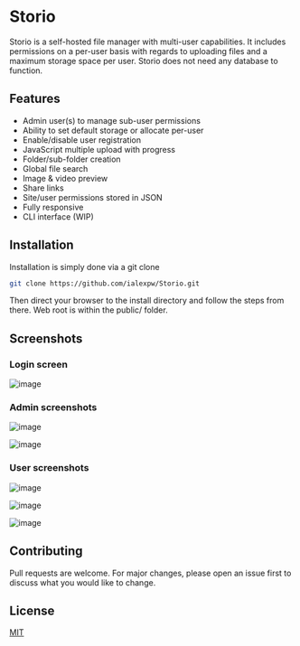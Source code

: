 # Storio

Storio is a self-hosted file manager with multi-user capabilities. It includes permissions on a per-user basis with regards to uploading files and a maximum storage space per user. Storio does not need any database to function.

## Features

* Admin user(s) to manage sub-user permissions
* Ability to set default storage or allocate per-user
* Enable/disable user registration
* JavaScript multiple upload with progress
* Folder/sub-folder creation
* Global file search
* Image & video preview
* Share links
* Site/user permissions stored in JSON
* Fully responsive
* CLI interface (WIP)

## Installation

Installation is simply done via a git clone

```bash
git clone https://github.com/ialexpw/Storio.git
```
Then direct your browser to the install directory and follow the steps from there. Web root is within the public/ folder.

## Screenshots

### Login screen
![image](https://user-images.githubusercontent.com/7994724/131663971-058c7d71-2352-4859-9b04-6e4b8d3eb3ff.png)

### Admin screenshots
![image](https://user-images.githubusercontent.com/7994724/131664102-6a2bf072-7f58-4e05-9dfc-a31264b88efa.png)

![image](https://user-images.githubusercontent.com/7994724/131664162-ddfe28c3-3aa9-4a9e-8f78-482b3d422848.png)

### User screenshots
![image](https://user-images.githubusercontent.com/7994724/131664635-3c8208a9-0745-4f7a-a3f9-b2de12097487.png)

![image](https://user-images.githubusercontent.com/7994724/131664478-1341cb83-8d4a-41b3-a21a-fd39fae37928.png)

![image](https://user-images.githubusercontent.com/7994724/131664510-073ac1e9-79e6-4eb9-8d59-5af074aaf696.png)

## Contributing
Pull requests are welcome. For major changes, please open an issue first to discuss what you would like to change.

## License
[MIT](https://choosealicense.com/licenses/mit/)
